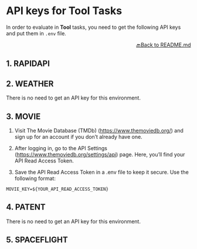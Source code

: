 # API keys for Tool Tasks
In order to evaluate in **Tool** tasks, you need to get the following API keys and put them in `.env` file.


<p align="right"> <a href="../README.md">🔙Back to README.md</a> </p>

## 1. RAPIDAPI



## 2. WEATHER
There is no need to get an API key for this environment.

## 3. MOVIE

1. Visit The Movie Database (TMDb) (https://www.themoviedb.org/) and sign up for an account if you don’t already have one.

2. After logging in, go to the API Settings (https://www.themoviedb.org/settings/api) page. Here, you’ll find your API Read Access Token.

3. Save the API Read Access Token in a .env file to keep it secure. Use the following format:
```shell
MOVIE_KEY=${YOUR_API_READ_ACCESS_TOKEN}
```

## 4. PATENT 
There is no need to get an API key for this environment.

## 5. SPACEFLIGHT